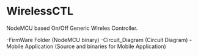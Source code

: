 # WirelessCTL

NodeMCU based On/Off Generic Wireles Controller.

-FirmWare Folder (NodeMCU binary)
-Circuit_Diagram (Circuit Diagram)
-Mobile Application (Source and binaries for Mobile Application)
